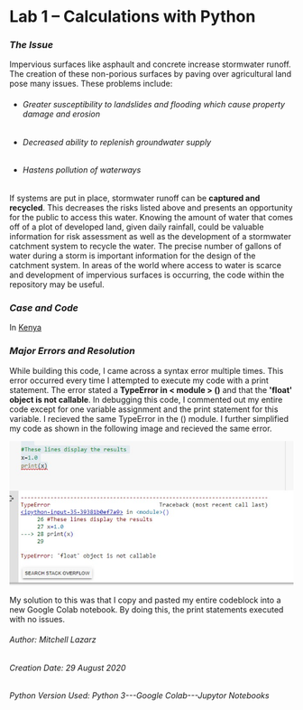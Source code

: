 # Lab 1 – Calculations with Python

### *The Issue*
Impervious surfaces like asphault and concrete increase stormwater runoff.  The creation of these non-porious surfaces by paving over agricultural land pose many issues. These problems include:
 - ###### *Greater susceptibility to landslides and flooding which cause property damage and erosion*
 - ###### *Decreased ability to replenish groundwater supply*
 - ###### *Hastens pollution of waterways*
 
If systems are put in place, stormwater runoff can be **captured and recycled**.  This decreases the risks listed above and presents an opportunity for the public to access this water.  Knowing the amount of water that comes off of a plot of developed land, given daily rainfall, could be valuable information for risk assessment as well as the development of a stormwater catchment system to recycle the water.  The precise number of gallons of water during a storm is important information for the design of the catchment system.  In areas of the world where access to water is scarce and development of impervious surfaces is occurring, the code within the repository may be useful.

### *Case and Code*

In [Kenya](https://www.reuters.com/article/us-health-coronavirus-kenya-water/taps-run-dry-in-kenyas-capital-as-coronavirus-spreads-idUSKBN22Q2JN)

### *Major Errors and Resolution*

While building this code, I came across a syntax error multiple times.  This error occurred every time I attempted to execute my code with a print statement.  The error stated a **TypeError in < module > ()** and that the **'float' object is not callable**.  In debugging this code, I commented out my entire code except for one variable assignment and the print statement for this variable.  I recieved the same TypeError in the () module.  I further simplified my code as shown in the following image and recieved the same error.

![errorimage](pythonerrorLab1.jpg)

My solution to this was that I copy and pasted my entire codeblock into a new Google Colab notebook.  By doing this, the print statements executed with no issues.

###### Author:  Mitchell Lazarz
###### Creation Date: 29 August 2020
###### Python Version Used:  Python 3---Google Colab---Jupytor Notebooks

